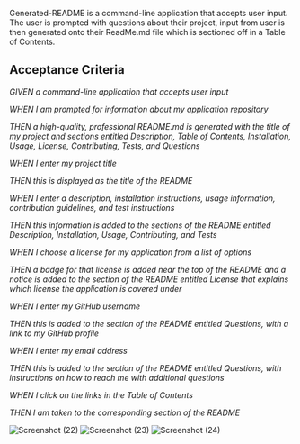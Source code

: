 Generated-README is a command-line application that accepts user input.
The user is prompted with questions about their project, input from user is then generated onto their ReadMe.md file which
is sectioned off in a Table of Contents.

## Acceptance Criteria
*GIVEN a command-line application that accepts user input*

*WHEN I am prompted for information about my application repository*

*THEN a high-quality, professional README.md is generated with the title of my project and sections entitled Description, Table of Contents, Installation, Usage, License, Contributing, Tests, and Questions*

*WHEN I enter my project title*

*THEN this is displayed as the title of the README*

*WHEN I enter a description, installation instructions, usage information, contribution guidelines, and test instructions*

*THEN this information is added to the sections of the README entitled Description, Installation, Usage, Contributing, and Tests*

*WHEN I choose a license for my application from a list of options*

*THEN a badge for that license is added near the top of the README and a notice is added to the section of the README entitled License that explains which license the application is covered under*

*WHEN I enter my GitHub username*

*THEN this is added to the section of the README entitled Questions, with a link to my GitHub profile*

*WHEN I enter my email address*

*THEN this is added to the section of the README entitled Questions, with instructions on how to reach me with additional questions*

*WHEN I click on the links in the Table of Contents*

*THEN I am taken to the corresponding section of the README*


![Screenshot (22)](https://github.com/Overam23/Generated-README/assets/151860154/5c4bedfd-0803-4673-acd2-3fba33c646b6)
![Screenshot (23)](https://github.com/Overam23/Generated-README/assets/151860154/86046acc-4d1f-48eb-9a11-9bc6d8914ccc)
![Screenshot (24)](https://github.com/Overam23/Generated-README/assets/151860154/8a7962a0-58da-4f3e-80c5-cefb7c6e5e60)
